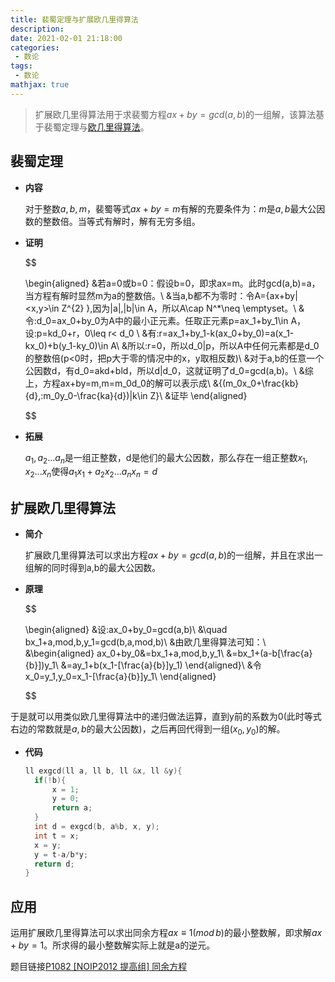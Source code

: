 ```yaml
---
title: 裴蜀定理与扩展欧几里得算法
description: 
date: 2021-02-01 21:18:00
categories:
 - 数论
tags:
 - 数论
mathjax: true
---
```

> 扩展欧几里得算法用于求裴蜀方程$ax+by=gcd(a,b)$的一组解，该算法基于裴蜀定理与[欧几里得算法](https://dinomax00.github.io/%E6%95%B0%E8%AE%BA/2021/02/01/%E6%AC%A7%E5%87%A0%E9%87%8C%E5%BE%97%E7%AE%97%E6%B3%95/)。

<!--more-->

## 裴蜀定理
- **内容**
  
  对于整数$a,b,m$，裴蜀等式$ax+by=m$有解的充要条件为：$m$是$a,b$最大公因数的整数倍。当等式有解时，解有无穷多组。
- **证明**
  
  $$

  \begin{aligned}
  &若a=0或b=0：假设b=0，即求ax=m。此时gcd(a,b)=a，当方程有解时显然m为a的整数倍。\\ 
  &当a,b都不为零时：令A=\{ax+by|<x,y>\in Z^{2} \},因为|a|,|b|\in A，所以A\cap N^*\neq \emptyset。\\
  &令\:d_0=ax_0+by_0为A中的最小正元素。任取正元素p=ax_1+by_1\in A，设\:p=kd_0+r，0\leq r< d_0 \\
  &有\:r=ax_1+by_1-k(ax_0+by_0)=a(x_1-kx_0)+b(y_1-ky_0)\in A\\ 
  &所以\:r=0，所以d_0|p，所以A中任何元素都是d_0的整数倍(p<0时，把p大于零的情况中的x，y取相反数)\\
  &对于a,b的任意一个公因数d，有d_0=akd+bld，所以d|d_0，这就证明了d_0=gcd(a,b)。\\
  &综上，方程ax+by=m,m=m_0d_0的解可以表示成\\
  &\{(m_0x_0+\frac{kb}{d},\:m_0y_0-\frac{ka}{d})|k\in Z\}\\
  &证毕
  \end{aligned}

  $$


- **拓展**
  
  $a_1,a_2...a_n$是一组正整数，d是他们的最大公因数，那么存在一组正整数$x_1,x_2...x_n$使得$a_1x_1+a_2x_2...a_nx_n=d$
## 扩展欧几里得算法
- **简介**

  扩展欧几里得算法可以求出方程$ax+by=gcd(a,b)$的一组解，并且在求出一组解的同时得到a,b的最大公因数。

- **原理**

  $$

  \begin{aligned}
  &设\:ax_0+by_0=gcd(a,b)\\
  &\quad bx_1+a\,mod\,b\,y_1=gcd(b,a\,mod\,b)\\
  &由欧几里得算法可知：\\
  &\begin{aligned}
  ax_0+by_0&=bx_1+a\,mod\,b\,y_1\\
           &=bx_1+(a-b[\frac{a}{b}])y_1\\
           &=ay_1+b(x_1-[\frac{a}{b}]y_1)
  \end{aligned}\\
  &令x_0=y_1,y_0=x_1-[\frac{a}{b}]y_1\\
  \end{aligned}
  
  $$

于是就可以用类似欧几里得算法中的递归做法运算，直到y前的系数为0(此时等式右边的常数就是$a,b$的最大公因数)，之后再回代得到一组$(x_0,y_0)$的解。
- **代码**
  ```c++
  ll exgcd(ll a, ll b, ll &x, ll &y){
	if(!b){
		x = 1;
		y = 0;
		return a;
	}
	int d = exgcd(b, a%b, x, y);
	int t = x;
	x = y;
	y = t-a/b*y;
	return d;
  }
  ```

## **应用**
  运用扩展欧几里得算法可以求出同余方程$ax\equiv1(mod\,b)$的最小整数解，即求解$ax+by=1$。所求得的最小整数解实际上就是a的逆元。

  题目链接[P1082 [NOIP2012 提高组] 同余方程](https://www.luogu.com.cn/problem/P1082)
